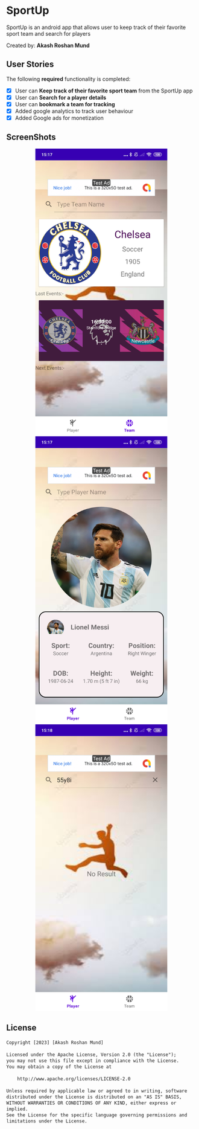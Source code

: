 # SportUp


SportUp is an android app that allows user to keep track of their favorite sport team and search for players

Created by: **Akash Roshan Mund**


## User Stories

The following **required** functionality is completed:

* [X] User can **Keep track of their favorite sport team** from the SportUp app
* [X] User can **Search for a player details**
* [X] User can **bookmark a team for tracking**
* [X] Added google analytics to track user behaviour
* [X] Added Google ads for monetization

## ScreenShots 
<p align="center">
  <img src="https://github.com/akashroshanmund/sportup/blob/master/screenTeam.jpg" width="350" title="hover text">
  <img src="https://github.com/akashroshanmund/sportup/blob/master/ScreenSport.jpg" width="350" title="hover text">
  <img src="https://github.com/akashroshanmund/sportup/blob/master/ScreenNoResult.jpg" width="350" title="hover text">
  
</p>


## License

    Copyright [2023] [Akash Roshan Mund]

    Licensed under the Apache License, Version 2.0 (the "License");
    you may not use this file except in compliance with the License.
    You may obtain a copy of the License at

        http://www.apache.org/licenses/LICENSE-2.0

    Unless required by applicable law or agreed to in writing, software
    distributed under the License is distributed on an "AS IS" BASIS,
    WITHOUT WARRANTIES OR CONDITIONS OF ANY KIND, either express or implied.
    See the License for the specific language governing permissions and
    limitations under the License.
